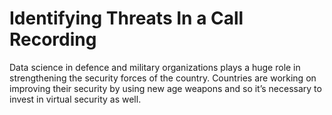 # **Identifying Threats In a Call Recording**
<p>Data science in defence and military organizations plays a huge role in strengthening the security forces of the country. Countries are working on improving their security by using new age weapons and so it’s necessary to invest in virtual security as well. 
  </p>

